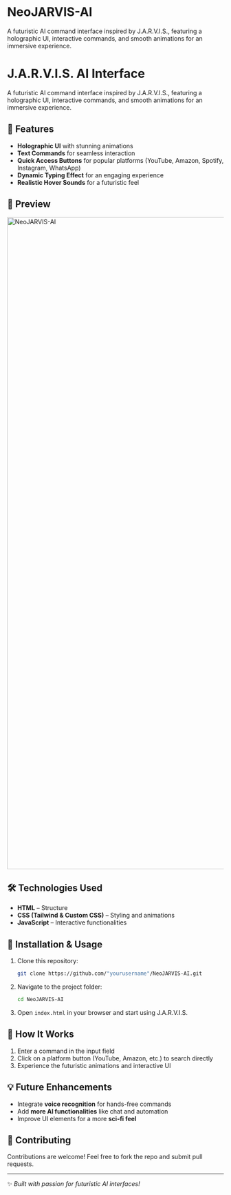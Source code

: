 # NeoJARVIS-AI
A futuristic AI command interface inspired by J.A.R.V.I.S., featuring a holographic UI, interactive commands, and smooth animations for an immersive experience.
# J.A.R.V.I.S. AI Interface

A futuristic AI command interface inspired by J.A.R.V.I.S., featuring a holographic UI, interactive commands, and smooth animations for an immersive experience.

## 🚀 Features
- **Holographic UI** with stunning animations
- **Text Commands** for seamless interaction
- **Quick Access Buttons** for popular platforms (YouTube, Amazon, Spotify, Instagram, WhatsApp)
- **Dynamic Typing Effect** for an engaging experience
- **Realistic Hover Sounds** for a futuristic feel

## 📸 Preview
<img width="1512" alt="NeoJARVIS-AI" src="https://github.com/user-attachments/assets/8dcbc9b4-ce91-415b-b1ec-9d7ac43d8a76" />


## 🛠️ Technologies Used
- **HTML** – Structure
- **CSS (Tailwind & Custom CSS)** – Styling and animations
- **JavaScript** – Interactive functionalities

## 🔧 Installation & Usage
1. Clone this repository:
   ```bash
   git clone https://github.com/"yourusername"/NeoJARVIS-AI.git
   ```
2. Navigate to the project folder:
   ```bash
   cd NeoJARVIS-AI
   ```
3. Open `index.html` in your browser and start using J.A.R.V.I.S.

## 🎯 How It Works
1. Enter a command in the input field
2. Click on a platform button (YouTube, Amazon, etc.) to search directly
3. Experience the futuristic animations and interactive UI

## 💡 Future Enhancements
- Integrate **voice recognition** for hands-free commands
- Add **more AI functionalities** like chat and automation
- Improve UI elements for a more **sci-fi feel**

## 🤝 Contributing
Contributions are welcome! Feel free to fork the repo and submit pull requests.

---

✨ *Built with passion for futuristic AI interfaces!*

